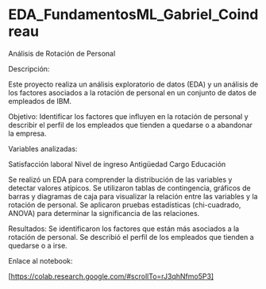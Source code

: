 # EDA_FundamentosML_Gabriel_Coindreau
Análisis de Rotación de Personal

 Descripción:

Este proyecto realiza un análisis exploratorio de datos (EDA) y un análisis de los factores asociados a la rotación de personal en un conjunto de datos de empleados de IBM. 

Objetivo: Identificar los factores que influyen en la rotación de personal y describir el perfil de los empleados que tienden a quedarse o a abandonar la empresa.

Variables analizadas:

 Satisfacción laboral
 Nivel de ingreso
 Antigüedad
 Cargo
 Educación



 Se realizó un EDA para comprender la distribución de las variables y detectar valores atípicos.
 Se utilizaron tablas de contingencia, gráficos de barras y diagramas de caja para visualizar la relación entre las variables y la rotación de personal.
 Se aplicaron pruebas estadísticas (chi-cuadrado, ANOVA) para determinar la significancia de las relaciones.

Resultados:
 Se identificaron los factores que están más asociados a la rotación de personal.
 Se describió el perfil de los empleados que tienden a quedarse o a irse.

Enlace al notebook:

[https://colab.research.google.com/#scrollTo=rJ3qhNfmo5P3]

